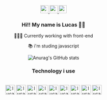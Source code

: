 <div class="container" align="center">
<div>
  <a href="https://www.linkedin.com/in/lucas-dias-3a303a222/"><img src="https://img.shields.io/badge/LinkedIn-0077B5?style=for-the-badge&logo=linkedin&logoColor=white" height="25">
  </a>
  <a href="https://www.instagram.com/balucasbeatz/"> <img src="https://img.shields.io/badge/Instagram-E4405F?style=for-the-badge&logo=instagram&logoColor=white" height="25">
  </a>
  <a href="lucasferndias@gmail.com"> <img src="https://img.shields.io/badge/Gmail-D14836?style=for-the-badge&logo=gmail&logoColor=white" height="25">
  </a>
</div>


### Hi!! My name is Lucas 🤙🏼
👨🏽‍💻 Currently working with front-end
  
📚 i'm studing javascript
  
  ![Anurag's GitHub stats](https://github-readme-stats.vercel.app/api?username=LucaFDias&show_icons=true&theme=dracula)
### Technology i use
<div style="display: inline_block" ><br>
  <img align-top="center" alt="lucas-vscode" height="30" width="30" src="https://img.icons8.com/color/144/000000/visual-studio-code-2019.png"/>
  <!--<img align="center" alt="lucas-angularjs" height="30" width="30" src="https://img.icons8.com/color/144/000000/angularjs.png"/>-->
  <img align-top="center" alt="lucas-js" height="30" width="30" src="https://img.icons8.com/color/144/000000/javascript--v2.png"/>
  <img align-top="center" alt="lucas-html5" height="30" width="30" src="https://img.icons8.com/color/144/000000/html-5--v1.png"/>
  <img align-top="center" alt="lucas-css3" height="30" width="30" src="https://img.icons8.com/color/144/000000/css3.png"/>
  <img align-top="center" alt="lucas-jquery" height="30" width="30" src="https://pluspng.com/img-png/jquery-logo-png--800.gif"/>
  <img align-top="center" alt="lucas-bootstrap" height="30" width="30" src="https://www.nicepng.com/png/detail/141-1415492_bootstrap-bootstrap-4-icon-png.png"/>
  <img align-top="center" alt="lucas-react" height="30" width="30" src="https://img.icons8.com/color/144/000000/react-native.png"/>
  <img align-top="center" alt="lucas-git" height="30" width="30" src="https://img.icons8.com/color/144/000000/git.png"/>
  <img align-top="center" alt="lucas-github" height="30" width="30" src="https://img.icons8.com/fluency/144/000000/github.png"/>
</div>
  
  </div>
